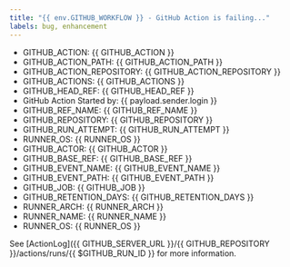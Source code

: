 ```yaml
---
title: "{{ env.GITHUB_WORKFLOW }} - GitHub Action is failing..."
labels: bug, enhancement
---
```



- GITHUB_ACTION: {{ GITHUB_ACTION }}
- GITHUB_ACTION_PATH: {{ GITHUB_ACTION_PATH }}
- GITHUB_ACTION_REPOSITORY: {{ GITHUB_ACTION_REPOSITORY }}
- GITHUB_ACTIONS: {{ GITHUB_ACTIONS }}
- GITHUB_HEAD_REF: {{ GITHUB_HEAD_REF }}
- GitHub Action Started by: {{ payload.sender.login }}
- GITHUB_REF_NAME: {{ GITHUB_REF_NAME }}
- GITHUB_REPOSITORY: {{ GITHUB_REPOSITORY }}
- GITHUB_RUN_ATTEMPT: {{ GITHUB_RUN_ATTEMPT }}
- RUNNER_OS: {{ RUNNER_OS }}
- GITHUB_ACTOR: {{ GITHUB_ACTOR }}
- GITHUB_BASE_REF: {{ GITHUB_BASE_REF }}
- GITHUB_EVENT_NAME: {{ GITHUB_EVENT_NAME }}
- GITHUB_EVENT_PATH: {{ GITHUB_EVENT_PATH }}
- GITHUB_JOB: {{ GITHUB_JOB }}
- GITHUB_RETENTION_DAYS: {{ GITHUB_RETENTION_DAYS }}
- RUNNER_ARCH: {{ RUNNER_ARCH }}
- RUNNER_NAME: {{ RUNNER_NAME }}
- RUNNER_OS: {{ RUNNER_OS }}


See [ActionLog]({{ GITHUB_SERVER_URL }}/{{ GITHUB_REPOSITORY }}/actions/runs/{{ $GITHUB_RUN_ID }} for more information.
